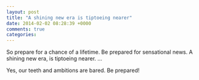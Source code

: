 ```yaml
---
layout: post
title: "A shining new era is tiptoeing nearer"
date: 2014-02-02 08:28:39 +0000
comments: true
categories: 
---
```

<p>
So prepare for a chance of a lifetime.
Be prepared for sensational news.
A shining new era, is tiptoeing nearer.
...
</p>
<p>
Yes, our teeth and ambitions are bared.
Be prepared!
</p>
